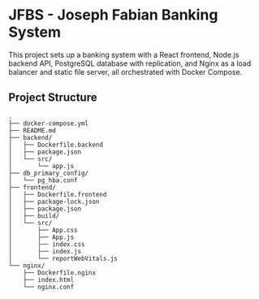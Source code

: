 # JFBS - Joseph Fabian Banking System

This project sets up a banking system with a React frontend, Node.js backend API, PostgreSQL database with replication, and Nginx as a load balancer and static file server, all orchestrated with Docker Compose.

## Project Structure

```
.
├── docker-compose.yml
├── README.md
├── backend/
│   ├── Dockerfile.backend
│   ├── package.json
│   └── src/
│       └── app.js
├── db_primary_config/
│   └── pg_hba.conf
├── frontend/
│   ├── Dockerfile.frontend
│   ├── package-lock.json
│   ├── package.json
│   ├── build/
│   └── src/
│       ├── App.css
│       ├── App.js
│       ├── index.css
│       ├── index.js
│       └── reportWebVitals.js
└── nginx/
    ├── Dockerfile.nginx
    ├── index.html
    └── nginx.conf
```
